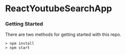 # ReactYoutubeSearchApp


### Getting Started

There are two methods for getting started with this repo.


```
> npm install
> npm start
```
